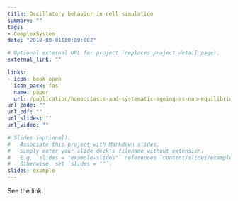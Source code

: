 ```yaml
---
title: Oscillatory behavior in cell simulation
summary: ""
tags:
- ComplexSystem
date: "2018-08-01T00:00:00Z"

# Optional external URL for project (replaces project detail page).
external_link: ""

links:
- icon: book-open
  icon_pack: fas
  name: paper
  url: /publication/homeostasis-and-systematic-ageing-as-non-equilibrium-phase-transitions-in-computational-multicellular-organizations/
url_code: ""
url_pdf: ""
url_slides: ""
url_video: ""

# Slides (optional).
#   Associate this project with Markdown slides.
#   Simply enter your slide deck's filename without extension.
#   E.g. `slides = "example-slides"` references `content/slides/example-slides.md`.
#   Otherwise, set `slides = ""`.
slides: example
---
```


See the link.
